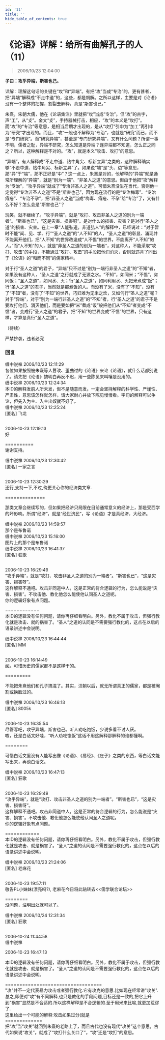 ```yaml
---
id: '11'
title: ''
hide_table_of_contents: true
---
```


# 《论语》详解：给所有曲解孔子的人（11）

> 2006/10/23 12:04:00

**子曰：攻乎异端，斯害也己。**

详解：理解这句话的关键在“攻”和“异端”。有把“攻”当成“专治”的，更有甚者，把“异端”解释成“不走中道”的，这些，都是胡解。之所以这样，主要是对《论语》没有一个整体的把握，割裂去解释，真是“斯害也己。”

朱熹，宋朝大儒，他在《论语集注》里就把“攻”当成“专治”。但“攻”的古字，声“工”，从“攴”。金文“攴”，手持器械打击，相应，“攻”的本义是“攻打”。而“攻”的“专治”等意思，是相当后期才出现的，是从“攻打”引申为“加工”再引申为“研究”才出现的。而且，“攻”一般也不解释为“专治”，也就是“研究”而已，而不是“专门研究”。而“研究异端”，甚至是“专门研究异端”，又有什么问题？所谓一事不明，儒者之耻，异端不研究，怎么知道是异端？连异端都不知道，怎么正之同之？所以，这种解释是不对的。“攻”，就是本义“攻击、攻打”的意思。

“异端”，有人解释成“不走中道、钻牛角尖、标新立异”之类的，这种解释确实够“不走中道、钻牛角尖、标新立异”了。如果说“端”是“头、边”等意思，那“异”于“端”，那不正好是“中”？这一点上，朱熹是对的，他解释的“异端”就是通常所理解的“异端”，就是“别为一端”、“非圣人之道”的意思。但由于他把“攻”解释为“专治”，“攻乎异端”就成了“专治非圣人之道”。可惜朱熹没生在当代，否则他一定觉得“专治非圣人之道”不是“斯害也己”，因为现在流行的是“专治梅毒”、“专治痔疮”、“专治不孕”，把“非圣人之道”当成“梅毒、痔疮、不孕”给“专治”了，又有什么不好？怎么会是“斯害也己”？

玩笑，就不继续了。“攻乎异端”，就是“攻打、攻击非圣人之道的别为一端者”。“斯害也已”，“这是灾害、损害呀”。是对什么的损害、灾害？是对行“圣人之道”的损害、灾害。在上一章“人能弘道，非道弘人”的解释中，已经说过：“对于暂时不能“闻、见、学、行”“圣人之道”的“人不知”的人，“圣人之道”的彰显、涌现并不能离开他们，把“人不知”的世界改造成“人不愠”的世界，不能离开“人不知”的人。”而“人不知”的人，就是“非圣人之道的别为一端者”，对这种人，不能采取“攻打、攻击”的手段，不能通过“攻打、攻击”的手段把他们消灭，否则就违背了同出于《论语》的“和而不同”的儒家精神。

对于行“圣人之道”的君子，“异端”只不过是“别为一端行非圣人之道”的“不知”者，如果没有这种人，“圣人之道”之行就成了无源之水。“不知”，如同米；“不愠”，如同饭；“圣人之道”，如同水、火；行“圣人之道”，如同利用水、火把米煮成“饭”；行“圣人之道”的君子，当然就是那煮饭的人。而没有了米，没有了“不知”，没有了“不知”者，没有了“不知”的世界，巧妇难为无米之炊，又如何行“圣人之道”呢？对于“异端”，对于“别为一端行非圣人之道”的“不知”者，行“圣人之道”的君子不是要攻打他们、消灭他们，而是要如把“米”煮成“饭”般把他们从“不知”者变成“不愠”者，变成行“圣人之道”的君子，把“不知”的世界变成“不愠”的世界，只有这样，才算是真行“圣人之道”。

（待续）

<div style={{fontSize: 'xx-large', fontWeight: '500', textAlign: 'center'}}>
严禁抄袭，违者必究
</div>

### 回复

<div class='blog-comment'>
<span class='blog-comment-chan'>缠中说禅</span> 2006/10/23 12:11:29<br/>
各位如果按照被朱熹等人篡改、歪曲过的《论语》来论《论语》，就什么话都别说了。请先把《论语》搞明白再反不迟，用一些陈见来叫嚷是没用的。
</div>

<div class='blog-comment'>
<span class='blog-comment-chan'>缠中说禅</span> 2006/10/23 12:24:34<br/>
本ID的解释发前人所未发，但不是随意而发，一定会坚持解释的科学性、严谨性、严肃性，意思该怎样就怎样，请大家耐心并放下陈见慢慢看。字句的解释可以争论，但先入为主、入主出奴就不好了。
</div>

<div class='blog-comment'>
<span class='blog-comment-chan'>缠中说禅</span> 2006/10/23 12:25:24<br/>
[匿名] 飞龙 <br/><br/>

 
2006-10-23 12:19:13 <br/>
好 
 
==========<br/>
谢谢支持。
</div>

<div class='blog-comment'>
<span class='blog-comment-chan'>缠中说禅</span> 2006/10/23 12:30:42<br/>
[匿名] 一家之言 <br/><br/>

 
2006-10-23 12:30:29 <br/>
还行,支持一下,不过,俺更关心你的经济类文章.

==============<br/>

那类文章会继续写的，但如果把经济只局限在目前通常意义的经济上，那是受西学的坏影响。所谓“经济”，就是“经世济民”，写《论语》才是真经济，大经济。
</div>

<div class='blog-comment'>
<span class='blog-comment-chan'>缠中说禅</span> 2006/10/23 14:59:57<br/>
那个是布鲁诺
</div>

<div class='blog-comment'>
<span class='blog-comment-chan'>缠中说禅</span> 2006/10/23 15:16:00<br/>
图片上的那个是布鲁诺
</div>

<div class='blog-comment'>
<span class='blog-comment-chan'>缠中说禅</span> 2006/10/23 16:41:37<br/>
[匿名] 狂歌 <br/><br/>

 
2006-10-23 16:29:49 <br/>
“攻乎异端”，就是“攻打、攻击非圣人之道的别为一端者”。“斯害也已”，“这是灾害、损害呀”。<br/>
这样解释不通吧。攻击非同道中人，这是正常的符合逻辑的行为，怎么能说是“灾害、损害”。不攻击他、教化他怎么能使他认同圣人之道呢。<br/>
你的逻辑好象有点问题。 
 
============<br/>
本ID的逻辑没有任何问题，请你再仔细看明白。另外，教化不属于攻击，但强行教化就是攻击、就的祸害了。“圣人”之道的认同是不需要强行教化的，这点在以后的语录讲述中会说明。
</div>

<div class='blog-comment'>
<span class='blog-comment-chan'>缠中说禅</span> 2006/10/23 16:44:44<br/>
[匿名] MM <br/><br/>

 
2006-10-23 16:14:49 <br/>
阅。可惜历史的儒家都不是这样干的。 
 
=========<br/>

不能把朱熹他们和孔子搞混了。其实，汉朝以后，就无所谓真正的儒家，都是被阉割或换脸过的。
</div>

<div class='blog-comment'>
<span class='blog-comment-chan'>缠中说禅</span> 2006/10/23 16:46:13<br/>
[匿名] 8005k <br/><br/>

 
2006-10-23 16:35:54 <br/>
尽管写吧，攻乎异端，斯害也己。听人劝吃饱饭，少说多看不讨人厌。<br/>
咳，还是白话文好哇，“听人劝吃饱饭”这话不用这解释那解释的谁都懂啊。 
 
========<br/>

可惜白话文里没有人能写出像《论语》、《易经》、《庄子》之类的东西，等白话文能写出来，再谈白话文。
</div>

<div class='blog-comment'>
<span class='blog-comment-chan'>缠中说禅</span> 2006/10/23 16:47:13<br/>
[匿名] 狂歌 <br/><br/>


2006-10-23 16:29:49 <br/>
“攻乎异端”，就是“攻打、攻击非圣人之道的别为一端者”。“斯害也已”，“这是灾害、损害呀”。<br/>
这样解释不通吧。攻击非同道中人，这是正常的符合逻辑的行为，怎么能说是“灾害、损害”。不攻击他、教化他怎么能使他认同圣人之道呢。<br/>
你的逻辑好象有点问题。 

============<br/>
本ID的逻辑没有任何问题，请你再仔细看明白。另外，教化不属于攻击，但强行教化就是攻击、就是祸害了。“圣人”之道的认同是不需要强行教化的，这点在以后的语录讲述中会说明。
</div>

<div class='blog-comment'>
<span class='blog-comment-chan'>缠中说禅</span> 2006/10/23 21:24:06<br/>
[匿名] 老麻花 <br/><br/>

 
2006-10-23 19:57:11 <br/>
敬告PL小妹妹(漂亮吗?), 老麻花今日将此贴转去<<儒学联合论坛>>  
 
========<br/>
没问题，注明出处就可以了。
</div>

<div class='blog-comment'>
<span class='blog-comment-chan'>缠中说禅</span> 2006/10/24 12:31:34<br/>
[匿名] 狂歌 <br/><br/>

 
2006-10-24 11:44:58 <br/>
缠中说禅 

2006-10-23 16:47:13 <br/>

本ID的逻辑没有任何问题，请你再仔细看明白。另外，教化不属于攻击，但强行教化就是攻击、就是祸害了。“圣人”之道的认同是不需要强行教化的，这点在以后的语录讲述中会说明。

==================================<br/>
"攻"并不一定代表暴力攻击或者强行教化.它有攻克的意思.比如现在经常讲"攻关". 总之,即便对"攻"有不同解释,也只是教化的手段问题,目标还是一致的,把它上升到"祸害"显然是不合适的.所以这样解释是不合逻辑的.至于用米来比喻,就更加荒谬了.<br/>
这里给出一个可能的解释:攻击如果过分(就是 <br/>
=============<br/>
把“攻”当“攻关”就回到朱熹的老路上了，而且古代也没有现代“攻关”这个意思，古代如果说“攻关”，就成了“攻打什么关口了”，“攻”还是“攻打”的意思。
</div>